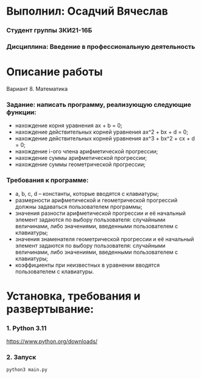 # Выполнил: Осадчий Вячеслав
### Студент группы ЗКИ21-16Б
### Дисциплина: Введение в профессиональную деятельность

# Описание работы

Вариант 8. Математика
### Задание: написать программу, реализующую следующие функции: 
- нахождение корня уравнения ax + b = 0;
- нахождение действительных корней уравнения ax^2 + bx + d = 0;
- нахождение действительных корней уравнения ax^3 + bx^2 + cx + d = 0;
- нахождение i-ого члена арифметической прогрессии;
- нахождение суммы арифметической прогрессии;
- нахождение суммы геометрической прогрессии;

### Требования к программе:
- a, b, c, d – константы, которые вводятся с клавиатуры;
- размерности арифметической и геометрической прогрессий должны задаваться пользователем программы;
- значения разности арифметической прогрессии и её начальный элемент задаются по выбору пользователя: случайными величинами, либо значениями, введенными пользователем с клавиатуры;
- значения знаменателя геометрической прогрессии и её начальный элемент задаются по выбору пользователя: случайными величинами, либо значениями, введенными пользователем с клавиатуры;
- коэффициенты при неизвестных в уравнении вводятся пользователем с клавиатуры.

# Установка, требования и развертывание:

### 1. Python 3.11
https://www.python.org/downloads/

### 2. Запуск
```shell
python3 main.py
```